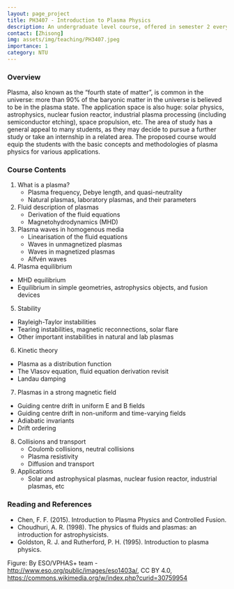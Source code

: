 ```yaml
---
layout: page_project
title: PH3407 - Introduction to Plasma Physics
description: An undergraduate level course, offered in semester 2 every year
contact: [Zhisong]
img: assets/img/teaching/PH3407.jpeg
importance: 1
category: NTU
---
```


### Overview

Plasma, also known as the “fourth state of matter”, is common in the universe: more than 90% of the baryonic matter in the universe is believed to be in the plasma state. The application space is also huge: solar physics, astrophysics, nuclear fusion reactor, industrial plasma processing (including semiconductor etching), space propulsion, etc. The area of study has a general appeal to many students, as they may decide to pursue a further study or take an internship in a related area. The proposed course would equip the students with the basic concepts and methodologies of plasma physics for various applications.

### Course Contents
1. What is a plasma?
   - Plasma frequency, Debye length, and quasi-neutrality
   - Natural plasmas, laboratory plasmas, and their parameters
2. Fluid description of plasmas
   - Derivation of the fluid equations
   - Magnetohydrodynamics (MHD)
3. Plasma waves in homogenous media
   - Linearisation of the fluid equations
   - Waves in unmagnetized plasmas
   - Waves in magnetized plasmas
   - Alfvén waves
4.	Plasma equilibrium
   - MHD equilibrium
   - Equilibrium in simple geometries, astrophysics objects, and fusion devices
5.	Stability
   - Rayleigh-Taylor instabilities
   - Tearing instabilities, magnetic reconnections, solar flare
   - Other important instabilities in natural and lab plasmas
6.	Kinetic theory
   - Plasma as a distribution function
   - The Vlasov equation, fluid equation derivation revisit
   - Landau damping
7.	Plasmas in a strong magnetic field
   - Guiding centre drift in uniform E and B fields
   - Guiding centre drift in non-uniform and time-varying fields
   - Adiabatic invariants
   - Drift ordering
8. Collisions and transport
   - Coulomb collisions, neutral collisions
   - Plasma resistivity
   - Diffusion and transport
9. Applications
   - Solar and astrophysical plasmas, nuclear fusion reactor, industrial plasmas, etc

### Reading and References
- Chen, F. F. (2015). Introduction to Plasma Physics and Controlled Fusion.
- Choudhuri, A. R. (1998). The physics of fluids and plasmas: an introduction for astrophysicists.
- Goldston, R. J. and Rutherford, P. H. (1995). Introduction to plasma physics.

Figure: By ESO/VPHAS+ team - http://www.eso.org/public/images/eso1403a/, CC BY 4.0, https://commons.wikimedia.org/w/index.php?curid=30759954